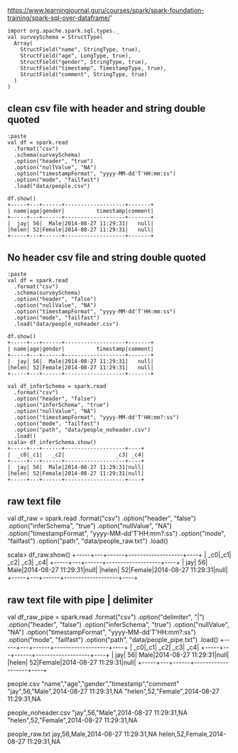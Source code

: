 https://www.learningjournal.guru/courses/spark/spark-foundation-training/spark-sql-over-dataframe/'
```
import org.apache.spark.sql.types._
val surveySchema = StructType(
  Array(
    StructField("name", StringType, true),
    StructField("age", LongType, true),
    StructField("gender", StringType, true),
    StructField("timestamp", TimestampType, true),
    StructField("comment", StringType, true)
  )
)
```
## clean csv file with header and string double quoted 
```
:paste
val df = spark.read
  .format("csv")
  .schema(surveySchema)
  .option("header", "true")
  .option("nullValue", "NA")
  .option("timestampFormat", "yyyy-MM-dd'T'HH:mm:ss")
  .option("mode", "failfast")
  .load("data/people.csv")

df.show()
+-----+---+------+-------------------+-------+
| name|age|gender|          timestamp|comment|
+-----+---+------+-------------------+-------+
|  jay| 56|  Male|2014-08-27 11:29:31|   null|
|helen| 52|Female|2014-08-27 11:29:31|   null|
+-----+---+------+-------------------+-------+

```
## No header csv file and string double quoted 
```
:paste
val df = spark.read
  .format("csv")
  .schema(surveySchema)
  .option("header", "false")
  .option("nullValue", "NA")
  .option("timestampFormat", "yyyy-MM-dd'T'HH:mm:ss")
  .option("mode", "failfast")
  .load("data/people_noheader.csv")

df.show()
+-----+---+------+-------------------+-------+
| name|age|gender|          timestamp|comment|
+-----+---+------+-------------------+-------+
|  jay| 56|  Male|2014-08-27 11:29:31|   null|
|helen| 52|Female|2014-08-27 11:29:31|   null|
+-----+---+------+-------------------+-------+

val df_inferSchema = spark.read
  .format("csv")
  .option("header", "false")
  .option("inferSchema", "true") 
  .option("nullValue", "NA")
  .option("timestampFormat", "yyyy-MM-dd'T'HH:mm?:ss")
  .option("mode", "failfast")
  .option("path", "data/people_noheader.csv")
  .load()
scala> df_inferSchema.show()
+-----+---+------+-------------------+----+
|  _c0|_c1|   _c2|                _c3| _c4|
+-----+---+------+-------------------+----+
|  jay| 56|  Male|2014-08-27 11:29:31|null|
|helen| 52|Female|2014-08-27 11:29:31|null|
+-----+---+------+-------------------+----+

```

## raw text file
val df_raw = spark.read
  .format("csv")
  .option("header", "false")
  .option("inferSchema", "true") 
  .option("nullValue", "NA")
  .option("timestampFormat", "yyyy-MM-dd'T'HH:mm?:ss")
  .option("mode", "failfast")
  .option("path", "data/people_raw.txt")
  .load()
  
scala> df_raw.show()
+-----+---+------+-------------------+----+
|  _c0|_c1|   _c2|                _c3| _c4|
+-----+---+------+-------------------+----+
|  jay| 56|  Male|2014-08-27 11:29:31|null|
|helen| 52|Female|2014-08-27 11:29:31|null|
+-----+---+------+-------------------+----+

## raw text file with pipe | delimiter

val df_raw_pipe = spark.read
  .format("csv")
  .option("delimiter", "|")
  .option("header", "false")
  .option("inferSchema", "true") 
  .option("nullValue", "NA")
  .option("timestampFormat", "yyyy-MM-dd'T'HH:mm?:ss")
  .option("mode", "failfast")
  .option("path", "data/people_pipe.txt")
  .load()
+-----+---+------+-------------------+----+
|  _c0|_c1|   _c2|                _c3| _c4|
+-----+---+------+-------------------+----+
|  jay| 56|  Male|2014-08-27 11:29:31|null|
|helen| 52|Female|2014-08-27 11:29:31|null|
+-----+---+------+-------------------+----+




people.csv
"name","age","gender","timestamp","comment"
"jay",56,"Male",2014-08-27 11:29:31,NA
"helen",52,"Female",2014-08-27 11:29:31,NA


people_noheader.csv
"jay",56,"Male",2014-08-27 11:29:31,NA
"helen",52,"Female",2014-08-27 11:29:31,NA

people_raw.txt
jay,56,Male,2014-08-27 11:29:31,NA
helen,52,Female,2014-08-27 11:29:31,NA
